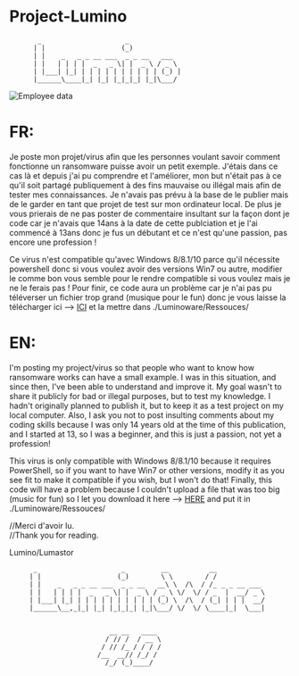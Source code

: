 # Project-Lumino

           _                     _             
          | |                   (_)            
          | |    _   _ _ __ ___  _ _ __   ___  
          | |   | | | |  _   _ \| |  _ \ / _ \ 
          | |___| |_| | | | | | | | | | | (_) |
          |______\____|_| |_| |_|_|_| |_|\___/
                           
                                    
![Employee data](https://i.imgur.com/xwQz0TU.jpg "Employee Data title")

# FR:

Je poste mon projet/virus afin que les personnes voulant savoir comment fonctionne un ransomware puisse avoir un petit exemple. J'étais dans ce cas là et depuis j'ai pu comprendre et l'améliorer, mon but n'était pas à ce qu'il soit partagé publiquement à des fins mauvaise ou illégal mais afin de tester mes connaissances. Je n'avais pas prévu à la base de le publier mais de le garder en tant que projet de test sur mon ordinateur local. De plus je vous prierais de ne pas poster de commentaire insultant sur la façon dont je code car je n'avais que 14ans à la date de cette publciation et je l'ai commencé à 13ans donc je fus un débutant et ce n'est qu'une passion, pas encore une profession !

Ce virus n'est compatible qu'avec Windows 8/8.1/10 parce qu'il nécessite powershell donc si vous voulez avoir des versions Win7 ou autre, modifier le comme bon vous semble pour le rendre compatible si vous voulez mais je ne le ferais pas ! Pour finir, ce code aura un problème car je n'ai pas pu téléverser un fichier trop grand (musique pour le fun) donc je vous laisse la télécharger ici --> [ICI](https://mega.nz/file/gf1VVBiQ#NXIiIfMJWAifjnJbKd7_fqR0Wmzit1SwKtbruF3GdmA)
et la mettre dans ./Luminoware/Ressouces/

# EN:

I'm posting my project/virus so that people who want to know how ransomware works can have a small example. I was in this situation, and since then, I've been able to understand and improve it. My goal wasn't to share it publicly for bad or illegal purposes, but to test my knowledge. I hadn't originally planned to publish it, but to keep it as a test project on my local computer. Also, I ask you not to post insulting comments about my coding skills because I was only 14 years old at the time of this publication, and I started at 13, so I was a beginner, and this is just a passion, not yet a profession!

This virus is only compatible with Windows 8/8.1/10 because it requires PowerShell, so if you want to have Win7 or other versions, modify it as you see fit to make it compatible if you wish, but I won't do that! Finally, this code will have a problem because I couldn't upload a file that was too big (music for fun) so I let you download it here --> [HERE](https://mega.nz/file/gf1VVBiQ#NXIiIfMJWAifjnJbKd7_fqR0Wmzit1SwKtbruF3GdmA)
and put it in ./Luminoware/Ressouces/ 

//Merci d'avoir lu.                                                                                                                                                     
//Thank you for reading.

Lumino/Lumastor

 
          _                     _         __          __            
         | |                   (_)        \ \        / /            
         | |    _   _ _ __ ___  _ _ __   __\ \  /\  / /_ _ _ __ ___ 
         | |   | | | |  _   _ \| |  _ \ / _ \ \/  \/ / _  |  __/ _ \
         | |___| |_| | | | | | | | | | | (_) \  /\  / (_| | | |  __/
         |______\__,_|_| |_| |_|_|_| |_|\___/ \/  \/ \____|_|  \___|
                                                           
                                                          
                             __ __   ____ 
                            / // /  / __ \
                           / // /_ / / / /
                          /__  __// /_/ / 
                            /_/ (_)____/                
 
